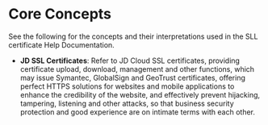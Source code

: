 # Core Concepts
See the following for the concepts and their interpretations used in the SLL certificate Help Documentation.

- **JD SSL Certificates**: Refer to JD Cloud SSL certificates, providing certificate upload, download, management and other functions, which may issue Symantec, GlobalSign and GeoTrust certificates, offering perfect HTTPS solutions for websites and mobile applications to enhance the credibility of the website, and effectively prevent hijacking, tampering, listening and other attacks, so that business security protection and good experience are on intimate terms with each other.

